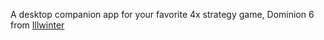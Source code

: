 A desktop companion app for your favorite 4x strategy game, Dominion 6 from [Illwinter](https://www.illwinter.com/dom6/)

